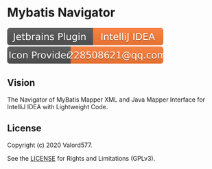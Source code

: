 Mybatis Navigator
======================

[![JetBrains Plugins](.github/img/1.svg)](https://plugins.jetbrains.com/plugin/14213-mybatis-navigator)
![Icon Provider](.github/img/2.svg)

## Vision

The Navigator of MyBatis Mapper XML and Java Mapper Interface for IntelliJ IDEA with Lightweight Code.

## License

Copyright (c) 2020 Valord577.  

See the [LICENSE](LICENSE) for Rights and Limitations (GPLv3).
